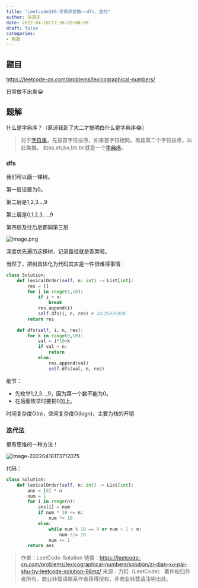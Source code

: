 ```yaml
---
title: "Leetcode386:字典序排数——dfs、迭代"
author: 孙百乐
date: 2022-04-18T17:26:02+08:00
draft: false
categories: 
- 刷题
---
```


## 题目

https://leetcode-cn.com/problems/lexicographical-numbers/

日常做不出来😭

## 题解

什么是字典序？（原谅我到了大二才搞明白什么是字典序😂）

> 对于[字符串](https://so.csdn.net/so/search?q=字符串&spm=1001.2101.3001.7020)，先按首字符排序，如果首字符相同，再按第二个字符排序，以此类推。
> 如aa,ab,ba,bb,bc就是一个[字典序](https://so.csdn.net/so/search?q=字典序&spm=1001.2101.3001.7020)。

### dfs

我们可以画一棵树。

第一层设置为0。

第二层是1,2,3...,9

第三层是0,1,2,3,...,9

第四层及往后层都同第三层

![image.png](https://myblog-1257298572.cos.ap-shanghai.myqcloud.com/mypic/img/1650246458-ahFpqe-image.png)

深度优先遍历这棵树，记录路径就是答案啦。

当然了，把树具体化为代码其实是一件很难得事情：

```python
class Solution:
    def lexicalOrder(self, n: int) -> List[int]:
        res = []
        for i in range(1,10):
            if i > n:
                break
            res.append(i)
            self.dfs(i, n, res) # 以i为开头枚举
        return res
    
    def dfs(self, i, n, res):
        for k in range(0,10):
            val = i*10+k
            if val > n:
                return
            else:
                res.append(val)
                self.dfs(val, n, res)
```

细节：

* 先枚举1,2,3...,9，因为第一个数不能为0。
* 在后面枚举时要把0加上。

时间复杂度O(n)，空间复杂度O(logn)，主要为栈的开销

### 迭代法

很有思维的一种方法！

![image-20220418173712075](https://myblog-1257298572.cos.ap-shanghai.myqcloud.com/mypic/img/image-20220418173712075.png)



代码：

```python
class Solution:
    def lexicalOrder(self, n: int) -> List[int]:
        ans = [0] * n
        num = 1
        for i in range(n):
            ans[i] = num
            if num * 10 <= n:
                num *= 10
            else:
                while num % 10 == 9 or num + 1 > n:
                    num //= 10
                num += 1
        return ans
```

> 作者：LeetCode-Solution
> 链接：https://leetcode-cn.com/problems/lexicographical-numbers/solution/zi-dian-xu-pai-shu-by-leetcode-solution-98mz/
> 来源：力扣（LeetCode）
> 著作权归作者所有。商业转载请联系作者获得授权，非商业转载请注明出处。
